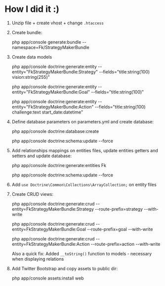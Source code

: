 How I did it :)
===============

1. Unzip file + create vhost + change `.htaccess`
2. Create bundle:

    php app/console generate:bundle --namespace=Fk/StrategyMakerBundle

3. Create data models

    php app/console doctrine:generate:entity --entity="FkStrategyMakerBundle:Strategy" --fields="title:string(100) vision:string(255)"

    php app/console doctrine:generate:entity --entity="FkStrategyMakerBundle:Goal" --fields="title:string(100)"

    php app/console doctrine:generate:entity --entity="FkStrategyMakerBundle:Action" --fields="title:string(100) challenge:text start_date:datetime"

4. Define database parameters on parameters.yml and create database:

    php app/console doctrine:database:create

    php app/console doctrine:schema:update --force

5. Add relationships mappings on entities files, update entities getters and setters and update database:

    php app/console doctrine:generate:entities Fk

    php app/console doctrine:schema:update --force

6. Add `use Doctrine\Common\Collections\ArrayCollection;` on entity files
7. Create CRUD views:

    php app/console doctrine:generate:crud --entity=FkStrategyMakerBundle:Strategy --route-prefix=strategy --with-write

    php app/console doctrine:generate:crud --entity=FkStrategyMakerBundle:Goal --route-prefix=goal --with-write

    php app/console doctrine:generate:crud --entity=FkStrategyMakerBundle:Action --route-prefix=action --with-write

	Also a quick fix: Added `__toString()` function to models - necessary when displaying relations
8. Add Twitter Bootstrap and copy assets to public dir:

    php app/console assets:install web